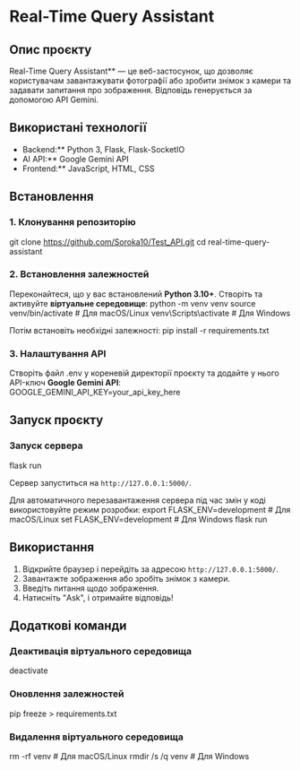 # Real-Time Query Assistant

## Опис проєкту
Real-Time Query Assistant** — це веб-застосунок, що дозволяє користувачам завантажувати фотографії або зробити знімок з камери та задавати запитання про зображення. Відповідь генерується за допомогою API Gemini.

## Використані технології
- Backend:** Python 3, Flask, Flask-SocketIO
- AI API:** Google Gemini API
- Frontend:** JavaScript, HTML, CSS



## Встановлення

### 1. Клонування репозиторію
 git clone https://github.com/Soroka10/Test_API.git
 cd real-time-query-assistant


### 2. Встановлення залежностей
Переконайтеся, що у вас встановлений **Python 3.10+**. Створіть та активуйте **віртуальне середовище**:
 python -m venv venv
 source venv/bin/activate  # Для macOS/Linux
 venv\Scripts\activate    # Для Windows

Потім встановіть необхідні залежності:
 pip install -r requirements.txt


### 3. Налаштування API
Створіть файл .env у кореневій директорії проєкту та додайте у нього API-ключ **Google Gemini API**:
 GOOGLE_GEMINI_API_KEY=your_api_key_here




## Запуск проєкту

### Запуск сервера
 flask run

Сервер запуститься на `http://127.0.0.1:5000/`.

Для автоматичного перезавантаження сервера під час змін у коді використовуйте режим розробки:
 export FLASK_ENV=development  # Для macOS/Linux
 set FLASK_ENV=development     # Для Windows
 flask run




## Використання
1. Відкрийте браузер і перейдіть за адресою `http://127.0.0.1:5000/`.
2. Завантажте зображення або зробіть знімок з камери.
3. Введіть питання щодо зображення.
4. Натисніть "Ask", і отримайте відповідь!


## Додаткові команди

### Деактивація віртуального середовища

 deactivate


### Оновлення залежностей
 pip freeze > requirements.txt


### Видалення віртуального середовища
 rm -rf venv  # Для macOS/Linux
 rmdir /s /q venv  # Для Windows






